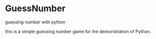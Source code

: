 # GuessNumber
guessing number with python

this is a simple guessing number game for the demonstration of Python.
